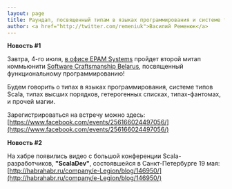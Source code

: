 ```yaml
---
layout: page
title: Раундап, посвященный типам в языках программирования и системе типов Scala
author: <a href="http://twitter.com/remeniuk">Василий Ременюк</a>
---
```

**Новость #1**

Завтра, 4-го июля, [в офисе EPAM Systems](http://maps.yandex.ru/?um=RWd1NqAawLPASgq3JXHgwwvZIrJaL1eC&l=map) пройдет второй митап коммьюнити [Software Craftsmanship Belarus](https://www.facebook.com/groups/318777568182072/), посвященный функциональному программированию! 

Будем говорить о типах в языках программирования, системе типов Scala, типах высших порядков, гетерогенных списках, типах-фантомах, и прочей магии.

Зарегистрироваться на встречу можно здесь: [https://www.facebook.com/events/256166024497056/](https://www.facebook.com/events/256166024497056/)

**Новость #2**

На хабре появились видео с большой конференции Scala-разработчиков, **"ScalaDev"**, состоявшейся в Санкт-Петербурге 19 мая: [http://habrahabr.ru/company/e-Legion/blog/146950/](http://habrahabr.ru/company/e-Legion/blog/146950/)
